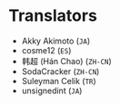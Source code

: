 # Translators

 * Akky Akimoto (`JA`)
 * cosme12 (`ES`)
 * 韩超 (Hán Chao) (`ZH-CN`)
 * SodaCracker (`ZH-CN`)
 * Suleyman Celik (`TR`)
 * unsignedint (`JA`)
